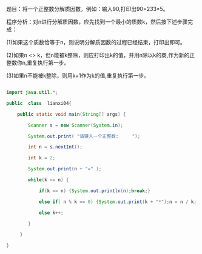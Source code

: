 题目：将一个正整数分解质因数。例如：输入90,打印出90=2*3*3*5。   
程序分析：对n进行分解质因数，应先找到一个最小的质数k，然后按下述步骤完成：   
(1)如果这个质数恰等于n，则说明分解质因数的过程已经结束，打印出即可。   
(2)如果n <> k，但n能被k整除，则应打印出k的值，并用n除以k的商,作为新的正整数你n,重复执行第一步。   
(3)如果n不能被k整除，则用k+1作为k的值,重复执行第一步。  
```java  
import java.util.*;
public  class  lianxi04{ 
    public static void main(String[] args) {
        Scanner s = new Scanner(System.in);
        System.out.print( "请键入一个正整数:     "); 
        int n = s.nextInt();
        int k = 2; 
        System.out.print(n + "=" );
        while(k <= n) {
			if(k == n) {System.out.println(n);break;}
            else if( n % k == 0) {System.out.print(k + "*");n = n / k; } 
            else k++;
        }
     }
} 
```